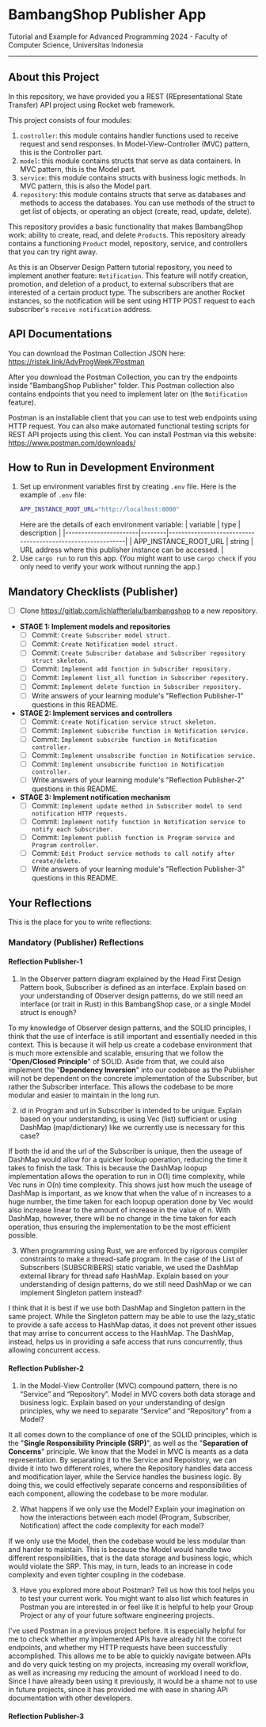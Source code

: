# BambangShop Publisher App
Tutorial and Example for Advanced Programming 2024 - Faculty of Computer Science, Universitas Indonesia

---

## About this Project
In this repository, we have provided you a REST (REpresentational State Transfer) API project using Rocket web framework.

This project consists of four modules:
1.  `controller`: this module contains handler functions used to receive request and send responses.
    In Model-View-Controller (MVC) pattern, this is the Controller part.
2.  `model`: this module contains structs that serve as data containers.
    In MVC pattern, this is the Model part.
3.  `service`: this module contains structs with business logic methods.
    In MVC pattern, this is also the Model part.
4.  `repository`: this module contains structs that serve as databases and methods to access the databases.
    You can use methods of the struct to get list of objects, or operating an object (create, read, update, delete).

This repository provides a basic functionality that makes BambangShop work: ability to create, read, and delete `Product`s.
This repository already contains a functioning `Product` model, repository, service, and controllers that you can try right away.

As this is an Observer Design Pattern tutorial repository, you need to implement another feature: `Notification`.
This feature will notify creation, promotion, and deletion of a product, to external subscribers that are interested of a certain product type.
The subscribers are another Rocket instances, so the notification will be sent using HTTP POST request to each subscriber's `receive notification` address.

## API Documentations

You can download the Postman Collection JSON here: https://ristek.link/AdvProgWeek7Postman

After you download the Postman Collection, you can try the endpoints inside "BambangShop Publisher" folder.
This Postman collection also contains endpoints that you need to implement later on (the `Notification` feature).

Postman is an installable client that you can use to test web endpoints using HTTP request.
You can also make automated functional testing scripts for REST API projects using this client.
You can install Postman via this website: https://www.postman.com/downloads/

## How to Run in Development Environment
1.  Set up environment variables first by creating `.env` file.
    Here is the example of `.env` file:
    ```bash
    APP_INSTANCE_ROOT_URL="http://localhost:8000"
    ```
    Here are the details of each environment variable:
    | variable              | type   | description                                                |
    |-----------------------|--------|------------------------------------------------------------|
    | APP_INSTANCE_ROOT_URL | string | URL address where this publisher instance can be accessed. |
2.  Use `cargo run` to run this app.
    (You might want to use `cargo check` if you only need to verify your work without running the app.)

## Mandatory Checklists (Publisher)
-   [ ] Clone https://gitlab.com/ichlaffterlalu/bambangshop to a new repository.
-   **STAGE 1: Implement models and repositories**
    -   [ ] Commit: `Create Subscriber model struct.`
    -   [ ] Commit: `Create Notification model struct.`
    -   [ ] Commit: `Create Subscriber database and Subscriber repository struct skeleton.`
    -   [ ] Commit: `Implement add function in Subscriber repository.`
    -   [ ] Commit: `Implement list_all function in Subscriber repository.`
    -   [ ] Commit: `Implement delete function in Subscriber repository.`
    -   [ ] Write answers of your learning module's "Reflection Publisher-1" questions in this README.
-   **STAGE 2: Implement services and controllers**
    -   [ ] Commit: `Create Notification service struct skeleton.`
    -   [ ] Commit: `Implement subscribe function in Notification service.`
    -   [ ] Commit: `Implement subscribe function in Notification controller.`
    -   [ ] Commit: `Implement unsubscribe function in Notification service.`
    -   [ ] Commit: `Implement unsubscribe function in Notification controller.`
    -   [ ] Write answers of your learning module's "Reflection Publisher-2" questions in this README.
-   **STAGE 3: Implement notification mechanism**
    -   [ ] Commit: `Implement update method in Subscriber model to send notification HTTP requests.`
    -   [ ] Commit: `Implement notify function in Notification service to notify each Subscriber.`
    -   [ ] Commit: `Implement publish function in Program service and Program controller.`
    -   [ ] Commit: `Edit Product service methods to call notify after create/delete.`
    -   [ ] Write answers of your learning module's "Reflection Publisher-3" questions in this README.

## Your Reflections
This is the place for you to write reflections:

### Mandatory (Publisher) Reflections

#### Reflection Publisher-1
1. In the Observer pattern diagram explained by the Head First Design Pattern book, Subscriber is defined as an interface. Explain based on your understanding of Observer design patterns, do we still need an interface (or trait in Rust) in this BambangShop case, or a single Model struct is enough?

To my knowledge of Observer design patterns, and the SOLID principles, I think that the use of interface is still important and essentially needed in this context. This is because it will help us create a codebase environment that is much more extensible and scalable, ensuring that we follow the "**Open/Closed Principle**" of SOLID. Aside from that, we could also implement the "**Dependency Inversion**" into our codebase as the Publisher will not be dependent on the concrete implementation of the Subscriber, but rather the Subscriber interface. This allows the codebase to be more modular and easier to maintain in the long run. 

2. id in Program and url in Subscriber is intended to be unique. Explain based on your understanding, is using Vec (list) sufficient or using DashMap (map/dictionary) like we currently use is necessary for this case?

If both the id and the url of the Subscriber is unique, then the useage of DashMap would allow for a quicker lookup operation, reducing the time it takes to finish the task. This is because the DashMap loopup implementation allows the operation to run in O(1) time complexity, while Vec runs in O(n) time complexity. This shows just how much the useage of DashMap is important, as we know that when the value of n increases to a huge number, the time taken for each loopup operation done by Vec would also increase linear to the amount of increase in the value of n. With DashMap, however, there will be no change in the time taken for each operation, thus ensuring the implementation to be the most efficient possible.

3. When programming using Rust, we are enforced by rigorous compiler constraints to make a thread-safe program. In the case of the List of Subscribers (SUBSCRIBERS) static variable, we used the DashMap external library for thread safe HashMap. Explain based on your understanding of design patterns, do we still need DashMap or we can implement Singleton pattern instead?

I think that it is best if we use both DashMap and Singleton pattern in the same project. While the Singleton pattern may be able to use the lazy_static to provide a safe access to HashMap datas, it does not prevent other issues that may arrise to concurrent access to the HashMap. The DashMap, instead, helps us in providing a safe access that runs concurrently, thus allowing concurrent access.

#### Reflection Publisher-2
1. In the Model-View Controller (MVC) compound pattern, there is no “Service” and “Repository”. Model in MVC covers both data storage and business logic. Explain based on your understanding of design principles, why we need to separate “Service” and “Repository” from a Model?

It all comes down to the compliance of one of the SOLID principles, which is the "**Single Responsibility Principle (SRP)**", as well as the "**Separation of Concerns**" principle. We know that the Model in MVC is meants as a data representation. By separating it to the Service and Repoistory, we can divide it into two different roles, where the Repository handles data access and modification layer, while the Service handles the business logic. By doing this, we could effectively separate concerns and responsibilities of each component, allowing the codebase to be more modular. 

2. What happens if we only use the Model? Explain your imagination on how the interactions between each model (Program, Subscriber, Notification) affect the code complexity for each model?

If we only use the Model, then the codebase would be less modular than and harder to maintain. This is because the Model would handle two different responsibilities, that is the data storage and business logic, which would violate the SRP. This may, in turn, leads to an increase in code complexity and even tighter coupling in the codebase.

3. Have you explored more about Postman? Tell us how this tool helps you to test your current work. You might want to also list which features in Postman you are interested in or feel like it is helpful to help your Group Project or any of your future software engineering projects.

I've used Postman in a previous project before. It is especially helpful for me to check whether my implemented APIs have already hit the correct endpoints, and whether my HTTP requests have been successfully accomplished. This allows me to be able to quickly navigate between APIs and do very quick testing on my projects, increasing my overall workflow, as well as increasing my reducing the amount of workload I need to do. Since I have already been using it previously, it would be a shame not to use in future projects, since it has provided me with ease in sharing APi documentation with other developers.

#### Reflection Publisher-3
